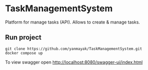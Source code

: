 # TaskManagementSystem
Platform for manage tasks (API). Allows to create & manage tasks.

## Run project
```
git clone https://github.com/yanmayak/TaskManagementSystem.git
docker compose up
```
To view swagger open [http://localhost:8080/swagger-ui/index.html](http://localhost:8080/swagger-ui/index.html#/)
